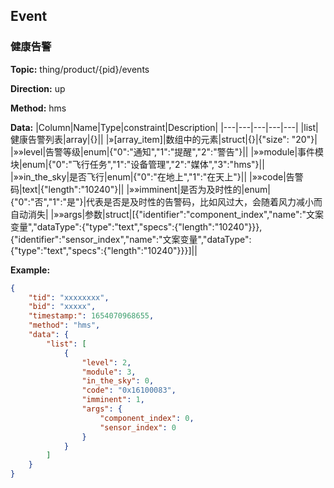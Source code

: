 




 ## Event 

### 健康告警
**Topic:** thing/product/{pid}/events

**Direction:** up

**Method:** hms

**Data:** 
|Column|Name|Type|constraint|Description|
|---|---|---|---|---|
  |list|健康告警列表|array|{}||
|»[array_item]|数组中的元素|struct|{}|{"size": "20"}|
 |»»level|告警等级|enum|{&#34;0&#34;:&#34;通知&#34;,&#34;1&#34;:&#34;提醒&#34;,&#34;2&#34;:&#34;警告&#34;}||
 |»»module|事件模块|enum|{&#34;0&#34;:&#34;飞行任务&#34;,&#34;1&#34;:&#34;设备管理&#34;,&#34;2&#34;:&#34;媒体&#34;,&#34;3&#34;:&#34;hms&#34;}||
 |»»in_the_sky|是否飞行|enum|{&#34;0&#34;:&#34;在地上&#34;,&#34;1&#34;:&#34;在天上&#34;}||
|»»code|告警码|text|{&#34;length&#34;:&#34;10240&#34;}||
 |»»imminent|是否为及时性的|enum|{&#34;0&#34;:&#34;否&#34;,&#34;1&#34;:&#34;是&#34;}|代表是否是及时性的告警码，比如风过大，会随着风力减小而自动消失|
|»»args|参数|struct|[{&#34;identifier&#34;:&#34;component_index&#34;,&#34;name&#34;:&#34;文案变量&#34;,&#34;dataType&#34;:{&#34;type&#34;:&#34;text&#34;,&#34;specs&#34;:{&#34;length&#34;:&#34;10240&#34;}}},{&#34;identifier&#34;:&#34;sensor_index&#34;,&#34;name&#34;:&#34;文案变量&#34;,&#34;dataType&#34;:{&#34;type&#34;:&#34;text&#34;,&#34;specs&#34;:{&#34;length&#34;:&#34;10240&#34;}}}]||

         
    

 
 
**Example:** 
```json
{
	"tid": "xxxxxxxx",
	"bid": "xxxxx",
	"timestamp:": 1654070968655,
	"method": "hms",
	"data": {
		"list": [
			{
				"level": 2,
				"module": 3,
				"in_the_sky": 0,
				"code": "0x16100083",
				"imminent": 1,
				"args": {
					"component_index": 0,
					"sensor_index": 0
				}
			}
		]
	}
}
```



 






